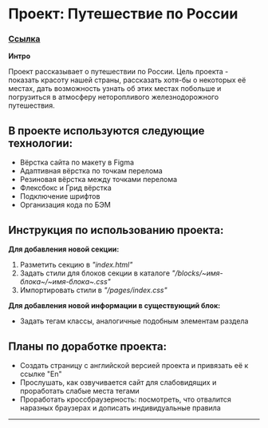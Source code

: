 # Проект: Путешествие по России

### [Ссылка](https://sigvad.github.io/russian-travel/)

**Интро**

Проект рассказывает о путешествии по России. Цель проекта - показать красоту нашей страны, рассказать хотя-бы о некоторых её местах, дать возможность узнать об этих местах побольше и погрузиться в атмосферу неторопливого железнодорожного путешествия.


## В проекте используются следующие технологии:
* Вёрстка сайта по макету в Figma
* Адаптивная вёрстка по точкам перелома
* Резиновая вёрстка между точками перелома
* Флексбокс и Грид вёрстка
* Подключение шрифтов
* Организация кода по БЭМ


## Инструкция по использованию проекта:

**Для добавления новой секции:**
1. Разметить секцию в *"index.html"*
2. Задать стили для блоков секции в каталоге *"/blocks/~имя-блока~/~имя-блока~.css"*
3. Импортировать стили в *"/pages/index.css"*

**Для добавления новой информации в существующий блок:**
* Задать тегам классы, аналогичные подобным элементам раздела


## Планы по доработке проекта:
 * Cоздать страницу с английской версией проекта и привязать её к ссылке "En"
 * Прослушать, как озвучивается сайт для слабовидящих и проработать слабые места тегами
 * Проработать кроссбраузерность: посмотреть, что отвалится наразных браузерах и дописать индивидуальные правила
-------------------